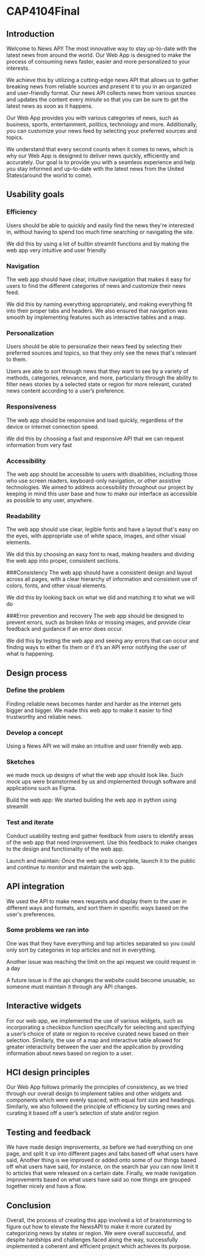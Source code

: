 # CAP4104Final


## Introduction
Welcome to News API! The most innovative way to stay up-to-date with the latest news from around the world. Our Web App is designed to make the process of consuming news faster, easier and more personalized to your interests.

We achieve this by utilizing a cutting-edge news API that allows us to gather breaking news from reliable sources and present it to you in an organized and user-friendly format. Our news API collects news from various sources and updates the content every minute so that you can be sure to get the latest news as soon as it happens.

Our Web App provides you with various categories of news, such as business, sports, entertainment, politics, technology and more. Additionally, you can customize your news feed by selecting your preferred sources and topics.

We understand that every second counts when it comes to news, which is why our Web App is designed to deliver news quickly, efficiently and accurately. Our goal is to provide you with a seamless experience and help you stay informed and up-to-date with the latest news from the United States(around the world to come).

## Usability goals
### Efficiency
Users should be able to quickly and easily find the news they're interested in, without having to spend too much time searching or navigating the site.

We did this by using a lot of builtin streamlit functions and by making the web app very intuitive and user friendly

### Navigation
The web app should have clear, intuitive navigation that makes it easy for users to find the different categories of news and customize their news feed.

We did this by naming everything appropriately, and making everything fit into their proper tabs and headers. We also ensured that navigation was smooth by implementing features such as interactive tables and a map.

### Personalization
Users should be able to personalize their news feed by selecting their preferred sources and topics, so that they only see the news that's relevant to them.

Users are able to sort through news that they want to see by a variety of methods, categories, relevance, and more, particularly through the ability to filter news stories by a selected state or region for more relevant, curated news content according to a user’s preference.

### Responsiveness
The web app should be responsive and load quickly, regardless of the device or internet connection speed.

We did this by choosing a fast and responsive API that we can request information from very fast

### Accessibility
The web app should be accessible to users with disabilities, including those who use screen readers, keyboard-only navigation, or other assistive technologies. We aimed to address accessibility throughout our project by keeping in mind this user base and how to make our interface as accessible as possible to any user, anywhere.

### Readability
The web app should use clear, legible fonts and have a layout that's easy on the eyes, with appropriate use of white space, images, and other visual elements.

We did this by choosing an easy font to read, making headers and dividing the web app into proper, consistent sections.

###Consistency
The web app should have a consistent design and layout across all pages, with a clear hierarchy of information and consistent use of colors, fonts, and other visual elements.

We did this by looking back on what we did and matching it to what we will do

###Error prevention and recovery
The web app should be designed to prevent errors, such as broken links or missing images, and provide clear feedback and guidance if an error does occur.

We did this by testing the web app and seeing any errors that can occur and finding ways to either fix them or if it’s an API error notifying the user of what is happening.


## Design process
### Define the problem
Finding reliable news becomes harder and harder as the internet gets bigger and bigger. We made this web app to make it easier to find trustworthy and reliable news.

### Develop a concept
Using a News API we will make an  intuitive and user friendly web app.

### Sketches
we made mock up designs of what the web app should look like. Such mock ups were brainstormed by us and implemented through software and applications such as Figma.

Build the web app: We started building the web app in python using streamlit

### Test and iterate
Conduct usability testing and gather feedback from users to identify areas of the web app that need improvement. Use this feedback to make changes to the design and functionality of the web app.

Launch and maintain: Once the web app is complete, launch it to the public and continue to monitor and maintain the web app.


## API integration
We used the API to make news requests and display them to the user in different ways and formats, and sort them in specific ways based on the user's preferences.

### Some problems we ran into
One was that they have everything and top articles separated so you could only sort by categories in top articles and not in everything.

Another issue was reaching the limit on the api request we could request in a day

A future issue is if the api changes the website could become unusable, so someone must maintain it through any API changes.

## Interactive widgets
For our web app, we implemented the use of various widgets, such as incorporating a checkbox function specifically for selecting and specifying a user’s choice of state or region to receive curated news based on their selection. Similarly, the use of a map and interactive table allowed for greater interactivity between the user and the application by providing information about news based on region to a user.

## HCI design principles
Our Web App follows primarily the principles of consistency, as we tried through our overall design to implement tables and other widgets and components which were evenly spaced, with equal font size and headings. Similarly, we also followed the principle of efficiency by sorting news and curating it based off a user’s selection of state and/or region

## Testing and feedback
We have made design improvements, as before we had everything on one page, and split it up into different pages and tabs based off what users have said, Another thing is we improved or added onto some of our things based off what users have said, for instance, on the search bar you can now limit it to articles that were released on a certain date. Finally, we made navigation improvements based on what users have said so now things are grouped together nicely and have a flow.

## Conclusion
Overall, the process of creating this app involved a lot of brainstorming to figure out how to elevate the NewsAPI to make it more curated by categorizing news by states or region. We were overall successful, and despite hardships and challenges faced along the way, successfully implemented a coherent and efficient project which achieves its purpose.
